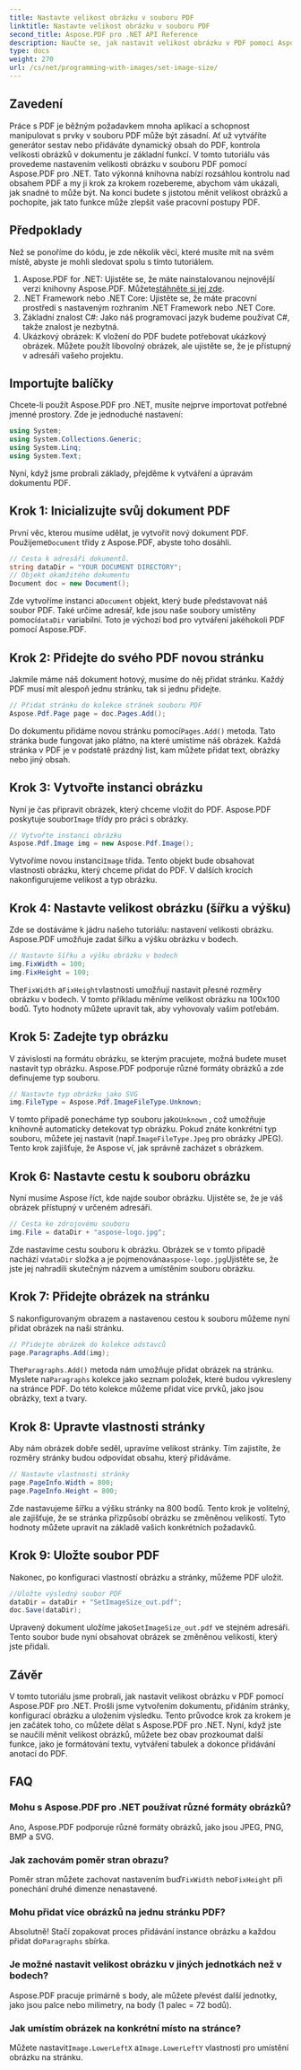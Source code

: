 ```yaml
---
title: Nastavte velikost obrázku v souboru PDF
linktitle: Nastavte velikost obrázku v souboru PDF
second_title: Aspose.PDF pro .NET API Reference
description: Naučte se, jak nastavit velikost obrázku v PDF pomocí Aspose.PDF pro .NET. Tento podrobný průvodce vám pomůže změnit velikost obrázků, upravit vlastnosti stránky a uložit soubory PDF.
type: docs
weight: 270
url: /cs/net/programming-with-images/set-image-size/
---
```

## Zavedení

Práce s PDF je běžným požadavkem mnoha aplikací a schopnost manipulovat s prvky v souboru PDF může být zásadní. Ať už vytváříte generátor sestav nebo přidáváte dynamický obsah do PDF, kontrola velikosti obrázků v dokumentu je základní funkcí. V tomto tutoriálu vás provedeme nastavením velikosti obrázku v souboru PDF pomocí Aspose.PDF pro .NET. Tato výkonná knihovna nabízí rozsáhlou kontrolu nad obsahem PDF a my ji krok za krokem rozebereme, abychom vám ukázali, jak snadné to může být. Na konci budete s jistotou měnit velikost obrázků a pochopíte, jak tato funkce může zlepšit vaše pracovní postupy PDF.


## Předpoklady

Než se ponoříme do kódu, je zde několik věcí, které musíte mít na svém místě, abyste je mohli sledovat spolu s tímto tutoriálem.

1.  Aspose.PDF for .NET: Ujistěte se, že máte nainstalovanou nejnovější verzi knihovny Aspose.PDF. Můžete[stáhněte si jej zde](https://releases.aspose.com/pdf/net/).
2. .NET Framework nebo .NET Core: Ujistěte se, že máte pracovní prostředí s nastaveným rozhraním .NET Framework nebo .NET Core.
3. Základní znalost C#: Jako náš programovací jazyk budeme používat C#, takže znalost je nezbytná.
4. Ukázkový obrázek: K vložení do PDF budete potřebovat ukázkový obrázek. Můžete použít libovolný obrázek, ale ujistěte se, že je přístupný v adresáři vašeho projektu.

## Importujte balíčky

Chcete-li použít Aspose.PDF pro .NET, musíte nejprve importovat potřebné jmenné prostory. Zde je jednoduché nastavení:

```csharp
using System;
using System.Collections.Generic;
using System.Linq;
using System.Text;
```

Nyní, když jsme probrali základy, přejděme k vytváření a úpravám dokumentu PDF.

## Krok 1: Inicializujte svůj dokument PDF

 První věc, kterou musíme udělat, je vytvořit nový dokument PDF. Použijeme`Document` třídy z Aspose.PDF, abyste toho dosáhli.

```csharp
// Cesta k adresáři dokumentů.
string dataDir = "YOUR DOCUMENT DIRECTORY";
// Objekt okamžitého dokumentu
Document doc = new Document();
```
 
 Zde vytvoříme instanci a`Document` objekt, který bude představovat náš soubor PDF. Také určíme adresář, kde jsou naše soubory umístěny pomocí`dataDir` variabilní. Toto je výchozí bod pro vytváření jakéhokoli PDF pomocí Aspose.PDF.

## Krok 2: Přidejte do svého PDF novou stránku

Jakmile máme náš dokument hotový, musíme do něj přidat stránku. Každý PDF musí mít alespoň jednu stránku, tak si jednu přidejte.

```csharp
// Přidat stránku do kolekce stránek souboru PDF
Aspose.Pdf.Page page = doc.Pages.Add();
```
 
 Do dokumentu přidáme novou stránku pomocí`Pages.Add()` metoda. Tato stránka bude fungovat jako plátno, na které umístíme náš obrázek. Každá stránka v PDF je v podstatě prázdný list, kam můžete přidat text, obrázky nebo jiný obsah.

## Krok 3: Vytvořte instanci obrázku

 Nyní je čas připravit obrázek, který chceme vložit do PDF. Aspose.PDF poskytuje soubor`Image` třídy pro práci s obrázky.

```csharp
// Vytvořte instanci obrázku
Aspose.Pdf.Image img = new Aspose.Pdf.Image();
```
 
 Vytvoříme novou instanci`Image` třída. Tento objekt bude obsahovat vlastnosti obrázku, který chceme přidat do PDF. V dalších krocích nakonfigurujeme velikost a typ obrázku.

## Krok 4: Nastavte velikost obrázku (šířku a výšku)

Zde se dostáváme k jádru našeho tutoriálu: nastavení velikosti obrázku. Aspose.PDF umožňuje zadat šířku a výšku obrázku v bodech.

```csharp
// Nastavte šířku a výšku obrázku v bodech
img.FixWidth = 100;
img.FixHeight = 100;
```
 
 The`FixWidth` a`FixHeight`vlastnosti umožňují nastavit přesné rozměry obrázku v bodech. V tomto příkladu měníme velikost obrázku na 100x100 bodů. Tyto hodnoty můžete upravit tak, aby vyhovovaly vašim potřebám.

## Krok 5: Zadejte typ obrázku

V závislosti na formátu obrázku, se kterým pracujete, možná budete muset nastavit typ obrázku. Aspose.PDF podporuje různé formáty obrázků a zde definujeme typ souboru.

```csharp
// Nastavte typ obrázku jako SVG
img.FileType = Aspose.Pdf.ImageFileType.Unknown;
```
 
 V tomto případě ponecháme typ souboru jako`Unknown` , což umožňuje knihovně automaticky detekovat typ obrázku. Pokud znáte konkrétní typ souboru, můžete jej nastavit (např.`ImageFileType.Jpeg` pro obrázky JPEG). Tento krok zajišťuje, že Aspose ví, jak správně zacházet s obrázkem.

## Krok 6: Nastavte cestu k souboru obrázku

Nyní musíme Aspose říct, kde najde soubor obrázku. Ujistěte se, že je váš obrázek přístupný v určeném adresáři.

```csharp
// Cesta ke zdrojovému souboru
img.File = dataDir + "aspose-logo.jpg";
```
 
 Zde nastavíme cestu souboru k obrázku. Obrázek se v tomto případě nachází v`dataDir` složka a je pojmenována`aspose-logo.jpg`Ujistěte se, že jste jej nahradili skutečným názvem a umístěním souboru obrázku.

## Krok 7: Přidejte obrázek na stránku

S nakonfigurovaným obrazem a nastavenou cestou k souboru můžeme nyní přidat obrázek na naši stránku.

```csharp
// Přidejte obrázek do kolekce odstavců
page.Paragraphs.Add(img);
```
 
 The`Paragraphs.Add()` metoda nám umožňuje přidat obrázek na stránku. Myslete na`Paragraphs` kolekce jako seznam položek, které budou vykresleny na stránce PDF. Do této kolekce můžeme přidat více prvků, jako jsou obrázky, text a tvary.

## Krok 8: Upravte vlastnosti stránky

Aby nám obrázek dobře seděl, upravíme velikost stránky. Tím zajistíte, že rozměry stránky budou odpovídat obsahu, který přidáváme.

```csharp
// Nastavte vlastnosti stránky
page.PageInfo.Width = 800;
page.PageInfo.Height = 800;
```
 
Zde nastavujeme šířku a výšku stránky na 800 bodů. Tento krok je volitelný, ale zajišťuje, že se stránka přizpůsobí obrázku se změněnou velikostí. Tyto hodnoty můžete upravit na základě vašich konkrétních požadavků.

## Krok 9: Uložte soubor PDF

Nakonec, po konfiguraci vlastností obrázku a stránky, můžeme PDF uložit.

```csharp
//Uložte výsledný soubor PDF
dataDir = dataDir + "SetImageSize_out.pdf";
doc.Save(dataDir);
```
 
 Upravený dokument uložíme jako`SetImageSize_out.pdf` ve stejném adresáři. Tento soubor bude nyní obsahovat obrázek se změněnou velikostí, který jste přidali.

## Závěr

V tomto tutoriálu jsme probrali, jak nastavit velikost obrázku v PDF pomocí Aspose.PDF pro .NET. Prošli jsme vytvořením dokumentu, přidáním stránky, konfigurací obrázku a uložením výsledku. Tento průvodce krok za krokem je jen začátek toho, co můžete dělat s Aspose.PDF pro .NET. Nyní, když jste se naučili měnit velikost obrázků, můžete bez obav prozkoumat další funkce, jako je formátování textu, vytváření tabulek a dokonce přidávání anotací do PDF.

## FAQ

### Mohu s Aspose.PDF pro .NET používat různé formáty obrázků?  
Ano, Aspose.PDF podporuje různé formáty obrázků, jako jsou JPEG, PNG, BMP a SVG.

### Jak zachovám poměr stran obrazu?  
 Poměr stran můžete zachovat nastavením buď`FixWidth` nebo`FixHeight` při ponechání druhé dimenze nenastavené.

### Mohu přidat více obrázků na jednu stránku PDF?  
Absolutně! Stačí zopakovat proces přidávání instance obrázku a každou přidat do`Paragraphs` sbírka.

### Je možné nastavit velikost obrázku v jiných jednotkách než v bodech?  
Aspose.PDF pracuje primárně s body, ale můžete převést další jednotky, jako jsou palce nebo milimetry, na body (1 palec = 72 bodů).

### Jak umístím obrázek na konkrétní místo na stránce?  
 Můžete nastavit`Image.LowerLeftX` a`Image.LowerLeftY` vlastnosti pro umístění obrázku na stránku.